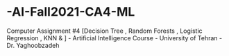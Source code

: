 # -AI-Fall2021-CA4-ML
Computer Assignment #4 [Decision Tree , Random Forests , Logistic Regression , KNN &amp; ] - Artificial Intelligence Course - University of Tehran - Dr. Yaghoobzadeh
